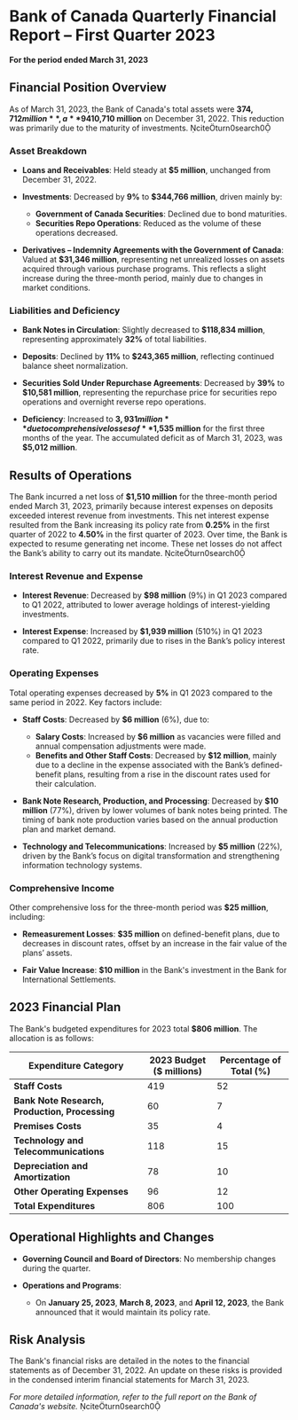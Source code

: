 # Bank of Canada Quarterly Financial Report – First Quarter 2023

**For the period ended March 31, 2023**

## Financial Position Overview

As of March 31, 2023, the Bank of Canada's total assets were **$374,712 million**, a **9% decrease** from **$410,710 million** on December 31, 2022. This reduction was primarily due to the maturity of investments. citeturn0search0

### Asset Breakdown

- **Loans and Receivables**: Held steady at **$5 million**, unchanged from December 31, 2022.

- **Investments**: Decreased by **9%** to **$344,766 million**, driven mainly by:
  - **Government of Canada Securities**: Declined due to bond maturities.
  - **Securities Repo Operations**: Reduced as the volume of these operations decreased.

- **Derivatives – Indemnity Agreements with the Government of Canada**: Valued at **$31,346 million**, representing net unrealized losses on assets acquired through various purchase programs. This reflects a slight increase during the three-month period, mainly due to changes in market conditions.

### Liabilities and Deficiency

- **Bank Notes in Circulation**: Slightly decreased to **$118,834 million**, representing approximately **32%** of total liabilities.

- **Deposits**: Declined by **11%** to **$243,365 million**, reflecting continued balance sheet normalization.

- **Securities Sold Under Repurchase Agreements**: Decreased by **39%** to **$10,581 million**, representing the repurchase price for securities repo operations and overnight reverse repo operations.

- **Deficiency**: Increased to **$3,931 million** due to comprehensive losses of **$1,535 million** for the first three months of the year. The accumulated deficit as of March 31, 2023, was **$5,012 million**.

## Results of Operations

The Bank incurred a net loss of **$1,510 million** for the three-month period ended March 31, 2023, primarily because interest expenses on deposits exceeded interest revenue from investments. This net interest expense resulted from the Bank increasing its policy rate from **0.25%** in the first quarter of 2022 to **4.50%** in the first quarter of 2023. Over time, the Bank is expected to resume generating net income. These net losses do not affect the Bank’s ability to carry out its mandate. citeturn0search0

### Interest Revenue and Expense

- **Interest Revenue**: Decreased by **$98 million** (9%) in Q1 2023 compared to Q1 2022, attributed to lower average holdings of interest-yielding investments.

- **Interest Expense**: Increased by **$1,939 million** (510%) in Q1 2023 compared to Q1 2022, primarily due to rises in the Bank’s policy interest rate.

### Operating Expenses

Total operating expenses decreased by **5%** in Q1 2023 compared to the same period in 2022. Key factors include:

- **Staff Costs**: Decreased by **$6 million** (6%), due to:
  - **Salary Costs**: Increased by **$6 million** as vacancies were filled and annual compensation adjustments were made.
  - **Benefits and Other Staff Costs**: Decreased by **$12 million**, mainly due to a decline in the expense associated with the Bank’s defined-benefit plans, resulting from a rise in the discount rates used for their calculation.

- **Bank Note Research, Production, and Processing**: Decreased by **$10 million** (77%), driven by lower volumes of bank notes being printed. The timing of bank note production varies based on the annual production plan and market demand.

- **Technology and Telecommunications**: Increased by **$5 million** (22%), driven by the Bank’s focus on digital transformation and strengthening information technology systems.

### Comprehensive Income

Other comprehensive loss for the three-month period was **$25 million**, including:

- **Remeasurement Losses**: **$35 million** on defined-benefit plans, due to decreases in discount rates, offset by an increase in the fair value of the plans’ assets.

- **Fair Value Increase**: **$10 million** in the Bank's investment in the Bank for International Settlements.

## 2023 Financial Plan

The Bank's budgeted expenditures for 2023 total **$806 million**. The allocation is as follows:

| Expenditure Category                          | 2023 Budget ($ millions) | Percentage of Total (%) |
|----------------------------------------------|--------------------------|-------------------------|
| **Staff Costs**                               | 419                      | 52                      |
| **Bank Note Research, Production, Processing**| 60                       | 7                       |
| **Premises Costs**                            | 35                       | 4                       |
| **Technology and Telecommunications**         | 118                      | 15                      |
| **Depreciation and Amortization**             | 78                       | 10                      |
| **Other Operating Expenses**                  | 96                       | 12                      |
| **Total Expenditures**                        | 806                      | 100                     |

## Operational Highlights and Changes

- **Governing Council and Board of Directors**: No membership changes during the quarter.

- **Operations and Programs**:
  - On **January 25, 2023**, **March 8, 2023**, and **April 12, 2023**, the Bank announced that it would maintain its policy rate.

## Risk Analysis

The Bank's financial risks are detailed in the notes to the financial statements as of December 31, 2022. An update on these risks is provided in the condensed interim financial statements for March 31, 2023.

*For more detailed information, refer to the full report on the Bank of Canada's website.* citeturn0search0 
